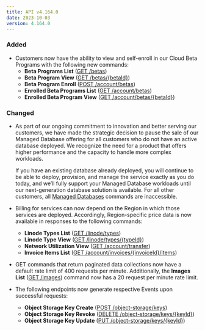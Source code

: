 ```yaml
---
title: API v4.164.0
date: 2023-10-03
version: 4.164.0
---
```


### Added

* Customers now have the ability to view and self-enroll in our Cloud Beta Programs with the following new commands:
  * **Beta Programs List** ([GET /betas](/docs/api/beta-programs/#beta-programs-list))
  * **Beta Program View** ([GET /betas/{betaId}](/docs/api/beta-programs/#beta-program-view))
  * **Beta Program Enroll** ([POST /account/betas](/docs/api/beta-programs/#beta-program-enroll))
  * **Enrolled Beta Programs List** ([GET /account/betas](/docs/api/beta-programs/#enrolled-beta-programs-list))
  * **Enrolled Beta Program View** ([GET /account/betas/{betaId}](/docs/api/beta-programs/#enrolled-beta-program-view))

### Changed

* As part of our ongoing commitment to innovation and better serving our customers, we have made the strategic decision to pause the sale of our Managed Database offering for all customers who do not have an active database deployed. We recognize the need for a product that offers higher performance and the capacity to handle more complex workloads.

  If you have an existing database already deployed, you will continue to be able to deploy, provision, and manage the service exactly as you do today, and we’ll fully support your Managed Database workloads until our next-generation database solution is available. For all other customers, all [Managed Databases](/docs/api/databases/) commands are inaccessible.

* Billing for services can now depend on the Region in which those services are deployed. Accordingly, Region-specific price data is now available in responses to the following commands:
  * **Linode Types List** ([GET /linode/types](/docs/api/linode-types/#types-list))
  * **Linode Type View** ([GET /linode/types/{typeId}](/docs/api/linode-types/#type-view))
  * **Network Utilization View** ([GET /account/transfer](/docs/api/account/#network-utilization-view))
  * **Invoice Items List** ([GET /account/invoices/{invoiceId}/items](/docs/api/account/#invoice-items-list))

* GET commands that return paginated data collections now have a default rate limit of 400 requests per minute. Additionally, the **Images List** ([GET /images](/docs/api/images/#images-list)) command now has a 20 request per minute rate limit.

* The following endpoints now generate respective Events upon successful requests:
  * **Object Storage Key Create** ([POST /object-storage/keys](/docs/api/object-storage/#object-storage-key-create))
  * **Object Storage Key Revoke** ([DELETE /object-storage/keys/{keyId}](/docs/api/object-storage/#object-storage-key-revoke))
  * **Object Storage Key Update** ([PUT /object-storage/keys/{keyId}](/docs/api/object-storage/#object-storage-key-update))
